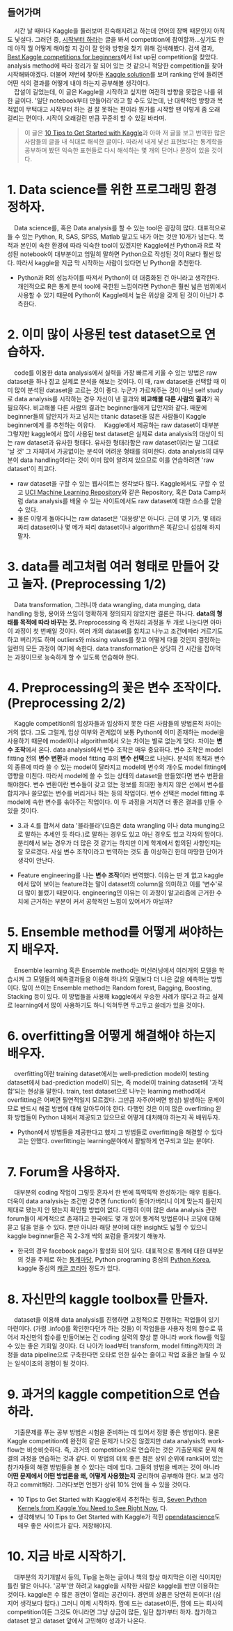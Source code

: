 ## 들어가며
&nbsp;&nbsp;&nbsp;&nbsp;시간 날 때마다 Kaggle을 둘러보며 친숙해지려고 하는데 언어의 장벽 때문인지 아직도 낯설다. 그러던 중, [시작부터 하라](https://brunch.co.kr/@minwoo/19)는 글을 봐서 competition에 참여할까...싶기도 한데 아직 뭘 어떻게 해야할 지 감이 잘 안와 방향을 찾기 위해 검색해봤다. 검색 결과, [Best Kaggle competitions for beginners](https://www.kaggle.com/getting-started/44088)에서 list up된 competition을 찾았다. analysis method에 따라 정리가 잘 되어 있는 것 같으니 적당한 competition을 찾아 시작해봐야겠다. 더불어 저번에 찾아둔 [Kaggle solution](http://kagglesolutions.com/?fbclid=IwAR025fM8UE00AzukabN19-CfWVcXTyMEXapyQ3IYmTyVJoPv-x5o51OuztA)를 보며 ranking 안에 들려면 어떤 식의 결과를 어떻게 내야 하는지 공부해볼 생각이다.  
&nbsp;&nbsp;&nbsp;&nbsp;잡설이 길었는데, 이 글은 Kaggle을 시작하고 싶지만 여전히 방향을 못잡은 나를 위한 글이다. '일단 notebook부터 만들어라'라고 할 수도 있는데, 난 대략적인 방향과 목적없이 무턱대고 시작부터 하는 걸 잘 못하는 편이라 뭔가를 시작할 땐 이렇게 좀 오래 걸리는 편이다. 시작이 오래걸린 만큼 꾸준히 할 수 있길 바라며. 


> 이 글은 [10 Tips to Get Started with Kaggle](https://opendatascience.com/10-tips-to-get-started-with-kaggle/)과 아마 저 글을 보고 번역한 많은 사람들의 글을 내 식대로 해석한 글이다. 따라서 내게 낯선 표현보다는 통계학을 공부하며 봤던 익숙한 표현들로 다시 해석하는 몇 개의 단어나 문장이 있을 것이다. 


# 1. Data science를 위한 프로그래밍 환경 정하자.
&nbsp;&nbsp;&nbsp;&nbsp;Data science를, 혹은 Data analysis를 할 수 있는 tool은 굉장히 많다. 대표적으로 들 수 있는 Python, R, SAS, SPSS, Matlab 말고도 내가 아는 것만 10개가 넘는다. 목적과 본인이 속한 환경에 따라 익숙한 tool이 있겠지만 Kaggle에선 Python과 R로 작성된 notebook이 대부분이고 엄밀히 말하면 Python으로 작성된 것이 R보다 훨씬 많다. 따라서 kaggle을 지금 막 시작하는 사람이 있다면 난 Python을 추천한다.
- Python과 R의 성능차이를 따져서 Python이 더 대중화된 건 아니라고 생각한다. 개인적으로 R은 통계 분석 tool에 국한된 느낌이라면 Python은 훨씬 넓은 범위에서 사용할 수 있기 때문에 Python이 Kaggle에서 높은 위상을 갖게 된 것이 아닌가 추측한다.  

# 2. 이미 많이 사용된 test dataset으로 연습하자.
&nbsp;&nbsp;&nbsp;&nbsp;code를 이용한 data analysis에서 실력을 가장 빠르게 키울 수 있는 방법은 raw dataset을 하나 잡고 실제로 분석을 해보는 것이다. 이 때, raw dataset을 선택할 때 이미 많이 분석된 dataset을 고르는 것이 좋다. 누군가 가르쳐주는 것이 아닌 self study로 data analysis를 시작하는 경우 자신이 낸 결과와 **비교해볼 다른 사람의 결과**가 꼭 필요하다. 비교해볼 다른 사람의 결과는 beginner들에게 답안지와 같다. 때문에 beginner들의 답안지가 차고 넘치는 titanic dataset을 많은 사람들이 Kaggle beginner에게 를 추천하는 이유다. 
&nbsp;&nbsp;&nbsp;&nbsp;Kaggle에서 제공하는 raw dataset이 대부분 그렇지만 kaggle에서 많이 사용된 test dataset은 실제로 data analysis의 대상이 되는 raw dataset과 유사한 형태다. 유사한 형태라함은 raw dataset이라는 말 그대로 '날 것' 그 자체여서 가공없이는 분석이 어려운 형태를 의미한다. data analysis의 대부분이 data handling이라는 것이 이미 많이 알려져 있으므로 이를 연습하려면 'raw dataset'이 최고다. 
- raw dataset을 구할 수 있는 웹사이트는 생각보다 많다. Kaggle에서도 구할 수 있고 [UCI Machine Learning Repository](https://archive.ics.uci.edu/ml/datasets.html)와 같은 Repository, 혹은 Data Camp처럼 data analysis를 배울 수 있는 사이트에서도 raw dataset에 대한 소스를 얻을 수 있다. 
- 물론 이렇게 돌아다니는 raw dataset은 '대용량'은 아니다. 근데 몇 기가, 몇 테라짜리 dataset이나 몇 메가 짜리 dataset이나 algorithm은 똑같으니 섭섭해 하지 말자. 

# 3. data를 레고처럼 여러 형태로 만들어 갖고 놀자. (Preprocessing 1/2)
&nbsp;&nbsp;&nbsp;&nbsp;Data transformation, 그러니까 data wrangling, data munging, data handling 등등, 용어와 쓰임이 명확하게 정의되지 않았지만 결론은 하나다. **data의 형태를 목적에 따라 바꾸는 것.** Preprocessing 즉 전처리 과정을 두 개로 나눈다면 아마 이 과정이 첫 번째일 것이다. 여러 개의 dataset를 합치고 나누고 조건에따라 거르기도 하고 버리기도 하며 outliers와 missing values를 찾고 어떻게 다룰 것인지 결정하는 일련의 모든 과정이 여기에 속한다. data transformation은 상당히 긴 시간을 잡아먹는 과정이므로 능숙하게 할 수 있도록 연습해야 한다. 

# 4. Preprocessing의 꽃은 변수 조작이다. (Preprocessing 2/2)
&nbsp;&nbsp;&nbsp;&nbsp;Kaggle competition의 입상자들과 입상하지 못한 다른 사람들의 방법론적 차이는 거의 없다. 그도 그럴게, 입상 여부와 관계없이 보통 Python에 이미 존재하는 model을 사용하기 때문에 model이나 algorithm에서 오는 차이는 별로 없는게 맞다. 차이는 **변수 조작**에서 온다. data analysis에서 변수 조작은 매우 중요하다. 변수 조작은 model fitting 전의 **변수 변환**과 model fitting 후의 **변수 선택**으로 나뉜다. 분석의 목적과 변수의 종류에 따라 쓸 수 있는 model이 달라지고 model에 변수의 개수도 model fitting에 영향을 미친다. 따라서 model에 쓸 수 있는 상태의 dataset을 만들었다면 변수 변환을 해야한다. 변수 변환이란 변수들이 갖고 있는 정보를 최대한 놓치지 않은 선에서 변수를 합치거나 쓸모없는 변수를 버리거나 하는 등의 작업이다. 변수 선택은 model fitting 후 model에 속한 변수를 솎아주는 작업이다. 이 두 과정을 거치면 더 좋은 결과를 만들 수 있을 것이다. 

- 3.과 4.를 합쳐서 data '블라블라'(요즘은 data wrangling 이나 data munging으로 말하는 추세인 듯 하다.)로 말하는 경우도 있고 아닌 경우도 있고 각자의 맘이다. 분리해서 보는 경우가 더 많은 것 같기는 하지만 이게 학계에서 합의된 사항인지는 잘 모르겠다. 사실 변수 조작이라고 번역하는 것도 좀 이상하긴 한데 마땅한 단어가 생각이 안난다. 

- Feature engineering를 나는 **변수 조작**이라 번역했다. 이유는 딴 게 없고 kaggle에서 많이 보이는 feature라는 말이 dataset의 column을 의미하고 이를 '변수'로 더 많이 불렀기 때문이다. engineering인 이유는 이 과정이 알고리즘에 근거한 수치에 근거하는 부분이 커서 공학적인 느낌이 있어서가 아닐까? 

# 5. Ensemble method를 어떻게 써야하는지 배우자.
&nbsp;&nbsp;&nbsp;&nbsp;Ensemble learning 혹은 Ensemble method는 머신러닝에서 여러개의 모델을 학습시켜 그 모델들의 예측결과들을 이용해 하나의 모델보다 더 나은 값을 예측하는 방법이다. 많이 쓰이는 Ensemble method는 Random forest, Bagging, Boosting, Stacking 등이 있다. 이 방법들을 사용해 kaggle에서 우승한 사례가 많다고 하고 실제로 learning에서 많이 사용하기도 하니 익혀두면 두고두고 쓸데가 있을 것이다.

# 6. overfitting을 어떻게 해결해야 하는지 배우자.
&nbsp;&nbsp;&nbsp;&nbsp;overfitting이란 training dataset에서는 well-prediction model이 testing dataset에서 bad-prediction model이 되는, 즉 model이 training dataset에 '과적합'되는 현상을 말한다. train, test dataset으로 나누는 learning method에서 overfitting은 어쩌면 필연적일지 모르겠다. 그만큼 자주(어쩌면 항상) 발생하는 문제이므로 반드시 해결 방법에 대해 알아두어야 한다. 다행인 것은 이미 많은 overfitting 완화 방법들이 Python 내에서 제공되고 있으므로 어떻게 대처해야 하는지 꼭 배워두자. 

- Python에서 방법들을 제공한다고 했지 그 방법들로 overfitting을 해결할 수 있다고는 안했다. overfitting는 learning분야에서 활발하게 연구되고 있는 분야다. 

# 7. Forum을 사용하자. 
&nbsp;&nbsp;&nbsp;&nbsp;대부분의 coding 작업이 그렇듯 혼자서 한 번에 뚝딱뚝딱 완성하기는 매우 힘들다. 더욱이 data analysis는 조건만 갖추면 function이 돌아가버리니 이게 맞는지 틀린지 제대로 됐는지 안 됐는지 확인할 방법이 없다. 다행히 이미 많은 data analysis 관련 forum들이 세계적으로 존재하고 한국에도 몇 개 있어 통계적 방법론이나 코딩에 대해 묻고 답을 얻을 수 있다. 뿐만 아니라 해당 분야에 대한 insight도 넓힐 수 있으니 kaggle beginner들은 꼭 2-3개 씩의 포럼을 즐겨찾기 해놓자. 
- 한국의 경우 facebook page가 활성화 되어 있다. 대표적으로 통계에 대한 대부분의 것을 주제로 하는 [통계마당](https://www.facebook.com/groups/632755063474501/?hc_ref=ARS8oVhiEzHntxlb2eWsiIRlS_6_losEDe9w8R_jFsx9zSGdcXg6yNm_5rAhLsQNlAs&__tn__=C-R), Python programing 중심의 [Python Korea](https://www.facebook.com/groups/pythonkorea/?ref=nf_target&fref=nf), kaggle 중심의 [캐글 코리아](https://www.facebook.com/groups/KaggleKoreaOpenGroup/?hc_ref=ARRmYPL19nJaYyOPDXqIH54nx6KPvUaVW6P8DhF3QwR9ct7_h3n9u8E1fxsjI3xJpRk) 정도가 있다.

# 8. 자신만의 kaggle toolbox를 만들자. 
&nbsp;&nbsp;&nbsp;&nbsp;dataset을 이용해 data analysis를 진행하면 고정적으로 진행하는 작업들이 있기 마련이다. (가령 .info()를 확인한다던가 하는 것들) 이 작업들을 사용자 정의 함수로 묶어서 자신만의 함수를 만들어보는 건 coding 실력의 향상 뿐 아니라 work flow를 익힐 수 있는 좋은 기회일 것이다. 더 나아가 load부터 transform, model fitting까지의 과정을 data pipeline으로 구축한다면 오타로 인한 실수는 줄이고 작업 효율은 늘릴 수 있는 일석이조의 경험이 될 것이다. 

# 9. 과거의 kaggle competition으로 연습하라.
&nbsp;&nbsp;&nbsp;&nbsp;기출문제를 푸는 공부 방법은 시험을 준비하는 데 있어서 정말 좋은 방법이다. 물론 Kaggle competition에 완전히 같은 문제가 나오진 않겠지만 data analysis의 work-flow는 비슷비슷하다. 즉, 과거의 competition으로 연습하는 것은 기출문제로 문제 해결의 과정을 연습하는 것과 같다. 이 방법의 더욱 좋은 점은 상위 순위에 rank되어 있는 참가자들의 해결 방법들을 볼 수 있다는 데에 있다. 그들의 방법을 베끼는 것이 아니라 **어떤 문제에서 어떤 방법론을 왜, 어떻게 사용했는지** 궁리하며 공부해야 한다. 보고 생각하고 commit해라. 그러다보면 언젠가 상위 10% 안에 들 수 있을 것이다. 
- 10 Tips to Get Started with Kaggle에서 추천하는 링크, [Seven Python Kernels from Kaggle You Need to See Right Now](https://opendatascience.com/seven-python-kernels-from-kaggle-you-need-to-see-right-now/), 다. 
- 생각해보니 10 Tips to Get Started with Kaggle가 적힌 [opendatascience](https://opendatascience.com/)도 매우 좋은 사이트가 같다. 저장해야지. 

# 10. 지금 바로 시작하기.
&nbsp;&nbsp;&nbsp;&nbsp;대부분의 자기개발서 등의, Tip을 논하는 글이나 책의 항상 마지막은 이런 식이지만 틀린 말은 아니다. '공부'만 하려고 kaggle을 시작한 사람은 kaggle을 반만 이용하는 것이다. kaggle은 수 많은 경연이 열리는 공간이다. 경연의 상품은 당연히 돈이다! (심지어 생각보다 많다.) 그러니 이제 시작하자. 맘에 드는 dataset이든, 맘에 드는 회사의 competition이든 그것도 아니라면 그냥 상금이 많든, 일단 참가부터 하자. 참가하고 dataset 받고 dataset 앞에서 고민해야 성과가 나온다. 
